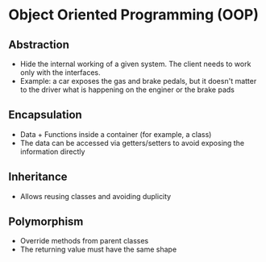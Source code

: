 # Object Oriented Programming (OOP)

## Abstraction

- Hide the internal working of a given system. The client needs to work only with the interfaces.
- Example: a car exposes the gas and brake pedals, but it doesn't matter to the driver what is happening on the enginer or the brake pads

## Encapsulation

- Data + Functions inside a container (for example, a class)
- The data can be accessed via getters/setters to avoid exposing the information directly

## Inheritance

- Allows reusing classes and avoiding duplicity

## Polymorphism

- Override methods from parent classes
- The returning value must have the same shape
